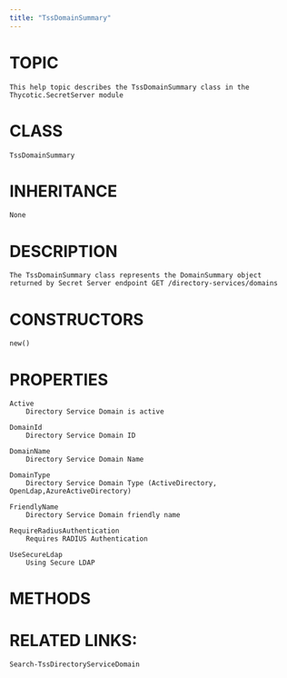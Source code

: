 ```yaml
---
title: "TssDomainSummary"
---
```


# TOPIC
    This help topic describes the TssDomainSummary class in the Thycotic.SecretServer module

# CLASS
    TssDomainSummary

# INHERITANCE
    None

# DESCRIPTION
    The TssDomainSummary class represents the DomainSummary object returned by Secret Server endpoint GET /directory-services/domains

# CONSTRUCTORS
    new()

# PROPERTIES
    Active
        Directory Service Domain is active

    DomainId
        Directory Service Domain ID

    DomainName
        Directory Service Domain Name

    DomainType
        Directory Service Domain Type (ActiveDirectory, OpenLdap,AzureActiveDirectory)

    FriendlyName
        Directory Service Domain friendly name

    RequireRadiusAuthentication
        Requires RADIUS Authentication

    UseSecureLdap
        Using Secure LDAP

# METHODS

# RELATED LINKS:
    Search-TssDirectoryServiceDomain